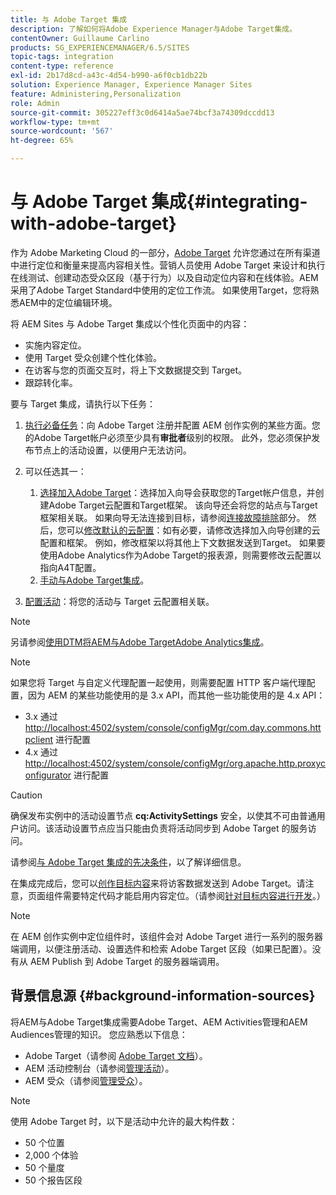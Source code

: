 ```yaml
---
title: 与 Adobe Target 集成
description: 了解如何将Adobe Experience Manager与Adobe Target集成。
contentOwner: Guillaume Carlino
products: SG_EXPERIENCEMANAGER/6.5/SITES
topic-tags: integration
content-type: reference
exl-id: 2b17d8cd-a43c-4d54-b990-a6f0cb1db22b
solution: Experience Manager, Experience Manager Sites
feature: Administering,Personalization
role: Admin
source-git-commit: 305227eff3c0d6414a5ae74bcf3a74309dccdd13
workflow-type: tm+mt
source-wordcount: '567'
ht-degree: 65%

---
```


# 与 Adobe Target 集成{#integrating-with-adobe-target}

作为 Adobe Marketing Cloud 的一部分，[Adobe Target](https://www.adobe.com/ro/solutions/testing-targeting/testandtarget.html) 允许您通过在所有渠道中进行定位和衡量来提高内容相关性。营销人员使用 Adobe Target 来设计和执行在线测试、创建动态受众区段（基于行为）以及自动定位内容和在线体验。AEM采用了Adobe Target Standard中使用的定位工作流。 如果使用Target，您将熟悉AEM中的定位编辑环境。

将 AEM Sites 与 Adobe Target 集成以个性化页面中的内容：

* 实施内容定位。
* 使用 Target 受众创建个性化体验。
* 在访客与您的页面交互时，将上下文数据提交到 Target。
* 跟踪转化率。

要与 Target 集成，请执行以下任务：

1. [执行必备任务](/help/sites-administering/target-requirements.md)：向 Adobe Target 注册并配置 AEM 创作实例的某些方面。您的Adobe Target帐户必须至少具有**审批者**级别的权限。 此外，您必须保护发布节点上的活动设置，以便用户无法访问。

1. 可以任选其一：

   1. [选择加入Adobe Target](/help/sites-administering/opt-in.md)：选择加入向导会获取您的Target帐户信息，并创建Adobe Target云配置和Target框架。 该向导还会将您的站点与Target框架相关联。 如果向导无法连接到目标，请参阅[连接故障排除](/help/sites-administering/target-configuring.md#troubleshooting-target-connection-problems)部分。 然后，您可以[修改默认的云配置](/help/sites-administering/target-configuring.md#modifying-the-opt-in-wizard-configurations)：如有必要，请修改选择加入向导创建的云配置和框架。 例如，修改框架以将其他上下文数据发送到Target。 如果要使用Adobe Analytics作为Adobe Target的报表源，则需要修改云配置以指向A4T配置。
   1. [手动与Adobe Target集成](/help/sites-administering/target-configuring.md#manually-integrating-with-adobe-target)。

1. [配置活动](/help/sites-authoring/activitylib.md)：将您的活动与 Target 云配置相关联。

>[!NOTE]
>
>另请参阅[使用DTM将AEM与Adobe TargetAdobe Analytics集成](https://helpx.adobe.com/experience-manager/using/integrate-digital-marketing-solutions.html)。

>[!NOTE]
>
>如果您将 Target 与自定义代理配置一起使用，则需要配置 HTTP 客户端代理配置，因为 AEM 的某些功能使用的是 3.x API，而其他一些功能使用的是 4.x API：
>
>* 3.x 通过 [http://localhost:4502/system/console/configMgr/com.day.commons.httpclient](http://localhost:4502/system/console/configMgr/com.day.commons.httpclient) 进行配置
>* 4.x 通过 [http://localhost:4502/system/console/configMgr/org.apache.http.proxyconfigurator](http://localhost:4502/system/console/configMgr/org.apache.http.proxyconfigurator) 进行配置
>

>[!CAUTION]
>
>确保发布实例中的活动设置节点 **cq:ActivitySettings** 安全，以使其不可由普通用户访问。该活动设置节点应当只能由负责将活动同步到 Adobe Target 的服务访问。
>
>请参阅[与 Adobe Target 集成的先决条件](/help/sites-administering/target-requirements.md#securing-the-activity-settings-node)，以了解详细信息。

在集成完成后，您可以[创作目标内容](/help/sites-authoring/content-targeting-touch.md)来将访客数据发送到 Adobe Target。请注意，页面组件需要特定代码才能启用内容定位。（请参阅[针对目标内容进行开发](/help/sites-developing/target.md)。）

>[!NOTE]
>
>在 AEM 创作实例中定位组件时，该组件会对 Adobe Target 进行一系列的服务器端调用，以便注册活动、设置选件和检索 Adobe Target 区段（如果已配置）。没有从 AEM Publish 到 Adobe Target 的服务器端调用。

## 背景信息源 {#background-information-sources}

将AEM与Adobe Target集成需要Adobe Target、AEM Activities管理和AEM Audiences管理的知识。 您应熟悉以下信息：

* Adobe Target（请参阅 [Adobe Target 文档](https://experienceleague.adobe.com/docs/target/using/target-home.html)）。
* AEM 活动控制台（请参阅[管理活动](/help/sites-authoring/activitylib.md)）。
* AEM 受众（请参阅[管理受众](/help/sites-authoring/managing-audiences.md)）。

>[!NOTE]
>
>使用 Adobe Target 时，以下是活动中允许的最大构件数：
>
>* 50 个位置
>* 2,000 个体验
>* 50 个量度
>* 50 个报告区段
>
